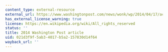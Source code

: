 ```yaml
---
content_type: external-resource
external_url: https://www.washingtonpost.com/news/wonk/wp/2014/04/17/actually-cyclists-make-city-streets-safer/
has_external_license_warning: true
license: https://en.wikipedia.org/wiki/All_rights_reserved
status: ''
title: 2014 Washington Post article
uid: 021d3f9f-5ab3-4017-b5a2-157830d14f64
wayback_url: ''
---
```

